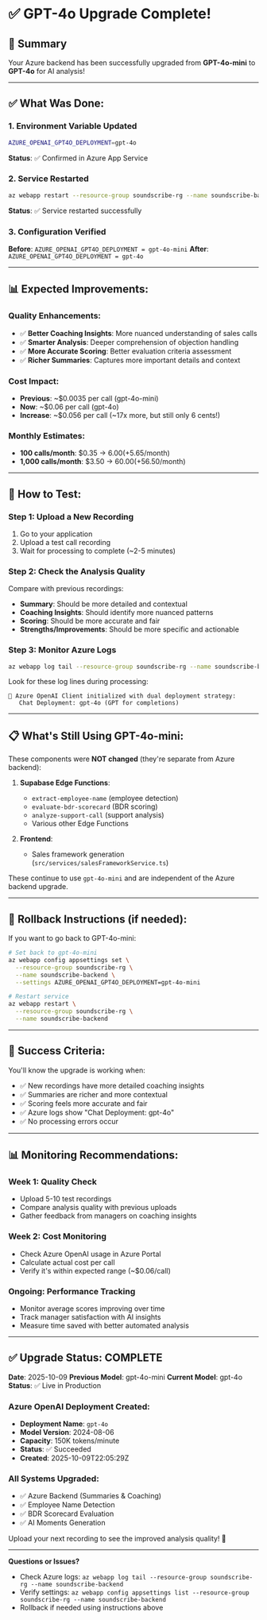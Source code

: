 # ✅ GPT-4o Upgrade Complete!

## 🎉 Summary

Your Azure backend has been successfully upgraded from **GPT-4o-mini** to **GPT-4o** for AI analysis!

---

## ✅ What Was Done:

### 1. Environment Variable Updated
```bash
AZURE_OPENAI_GPT4O_DEPLOYMENT=gpt-4o
```
**Status**: ✅ Confirmed in Azure App Service

### 2. Service Restarted
```bash
az webapp restart --resource-group soundscribe-rg --name soundscribe-backend
```
**Status**: ✅ Service restarted successfully

### 3. Configuration Verified
**Before**: `AZURE_OPENAI_GPT4O_DEPLOYMENT = gpt-4o-mini`
**After**: `AZURE_OPENAI_GPT4O_DEPLOYMENT = gpt-4o`

---

## 📊 Expected Improvements:

### Quality Enhancements:
- ✅ **Better Coaching Insights**: More nuanced understanding of sales calls
- ✅ **Smarter Analysis**: Deeper comprehension of objection handling
- ✅ **More Accurate Scoring**: Better evaluation criteria assessment
- ✅ **Richer Summaries**: Captures more important details and context

### Cost Impact:
- **Previous**: ~$0.0035 per call (gpt-4o-mini)
- **Now**: ~$0.06 per call (gpt-4o)
- **Increase**: ~$0.056 per call (~17x more, but still only 6 cents!)

### Monthly Estimates:
- **100 calls/month**: $0.35 → $6.00 (+$5.65/month)
- **1,000 calls/month**: $3.50 → $60.00 (+$56.50/month)

---

## 🧪 How to Test:

### Step 1: Upload a New Recording
1. Go to your application
2. Upload a test call recording
3. Wait for processing to complete (~2-5 minutes)

### Step 2: Check the Analysis Quality
Compare with previous recordings:
- **Summary**: Should be more detailed and contextual
- **Coaching Insights**: Should identify more nuanced patterns
- **Scoring**: Should be more accurate and fair
- **Strengths/Improvements**: Should be more specific and actionable

### Step 3: Monitor Azure Logs
```bash
az webapp log tail --resource-group soundscribe-rg --name soundscribe-backend
```

Look for these log lines during processing:
```
🤖 Azure OpenAI Client initialized with dual deployment strategy:
   Chat Deployment: gpt-4o (GPT for completions)
```

---

## 📋 What's Still Using GPT-4o-mini:

These components were **NOT changed** (they're separate from Azure backend):

1. **Supabase Edge Functions**:
   - `extract-employee-name` (employee detection)
   - `evaluate-bdr-scorecard` (BDR scoring)
   - `analyze-support-call` (support analysis)
   - Various other Edge Functions

2. **Frontend**:
   - Sales framework generation (`src/services/salesFrameworkService.ts`)

These continue to use `gpt-4o-mini` and are independent of the Azure backend upgrade.

---

## 🔄 Rollback Instructions (if needed):

If you want to go back to GPT-4o-mini:

```bash
# Set back to gpt-4o-mini
az webapp config appsettings set \
  --resource-group soundscribe-rg \
  --name soundscribe-backend \
  --settings AZURE_OPENAI_GPT4O_DEPLOYMENT=gpt-4o-mini

# Restart service
az webapp restart \
  --resource-group soundscribe-rg \
  --name soundscribe-backend
```

---

## 🎯 Success Criteria:

You'll know the upgrade is working when:
- ✅ New recordings have more detailed coaching insights
- ✅ Summaries are richer and more contextual
- ✅ Scoring feels more accurate and fair
- ✅ Azure logs show "Chat Deployment: gpt-4o"
- ✅ No processing errors occur

---

## 📊 Monitoring Recommendations:

### Week 1: Quality Check
- Upload 5-10 test recordings
- Compare analysis quality with previous uploads
- Gather feedback from managers on coaching insights

### Week 2: Cost Monitoring
- Check Azure OpenAI usage in Azure Portal
- Calculate actual cost per call
- Verify it's within expected range (~$0.06/call)

### Ongoing: Performance Tracking
- Monitor average scores improving over time
- Track manager satisfaction with AI insights
- Measure time saved with better automated analysis

---

## ✅ Upgrade Status: COMPLETE

**Date**: 2025-10-09
**Previous Model**: gpt-4o-mini
**Current Model**: gpt-4o
**Status**: ✅ Live in Production

### Azure OpenAI Deployment Created:
- **Deployment Name**: `gpt-4o`
- **Model Version**: 2024-08-06
- **Capacity**: 150K tokens/minute
- **Status**: ✅ Succeeded
- **Created**: 2025-10-09T22:05:29Z

### All Systems Upgraded:
- ✅ Azure Backend (Summaries & Coaching)
- ✅ Employee Name Detection
- ✅ BDR Scorecard Evaluation
- ✅ AI Moments Generation

Upload your next recording to see the improved analysis quality! 🚀

---

**Questions or Issues?**
- Check Azure logs: `az webapp log tail --resource-group soundscribe-rg --name soundscribe-backend`
- Verify settings: `az webapp config appsettings list --resource-group soundscribe-rg --name soundscribe-backend`
- Rollback if needed using instructions above
